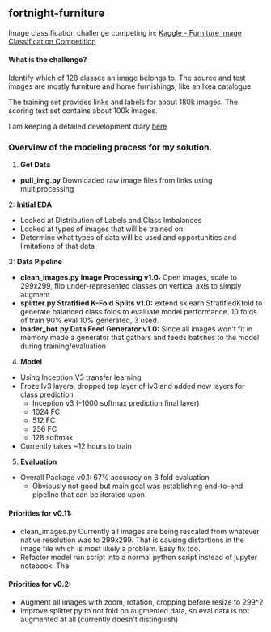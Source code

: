 ## fortnight-furniture

Image classification challenge competing in:
[Kaggle - Furniture Image Classification Competition](https://www.kaggle.com/c/imaterialist-challenge-furniture-2018)


#### What is the challenge?

Identify which of 128 classes an image belongs to.  The source and test images are mostly furniture and home furnishings, like an Ikea catalogue.

The training set provides links and labels for about 180k images. The scoring test set contains about 100k images.

I am keeping a detailed development diary [here](https://github.com/pixelatedbrian/fortnight-furniture/blob/master/dev_diary.md_)

### Overview of the modeling process for my solution.

1. **Get Data**
  * **pull_img.py** Downloaded raw image files from links using multiprocessing
  
2: **Initial EDA**
  * Looked at Distribution of Labels and Class Imbalances
  * Looked at types of images that will be trained on
  * Determine what types of data will be used and opportunities and limitations of that data
  
3: **Data Pipeline**
  * **clean_images.py Image Processing v1.0:** Open images, scale to 299x299, flip under-represented classes on vertical axis to simply augment
  * **splitter.py Stratified K-Fold Splits v1.0:** extend sklearn StratifiedKfold to generate balanced class folds to evaluate model performance. 10 folds of train 90% eval 10% generated, 3 used.
  * **loader_bot.py Data Feed Generator v1.0:** Since all images won't fit in memory made a generator that gathers and feeds batches to the model during training/evaluation
  
4. **Model**
  * Using Inception V3 transfer learning
  * Froze Iv3 layers, dropped top layer of Iv3 and added new layers for class prediction
    * Inception v3 (-1000 softmax prediction final layer)
    * 1024 FC
    * 512 FC
    * 256 FC
    * 128 softmax
   * Currently takes ~12 hours to train
    
5. **Evaluation**
  * Overall Package v0.1: 67% accuracy on 3 fold evaluation
    * Obviously not good but main goal was establishing end-to-end pipeline that can be iterated upon

#### Priorities for v0.11:
* clean_images.py Currently all images are being rescaled from whatever native resolution was to 299x299.  That is causing distortions in the image file which is most likely a problem. Easy fix too.
* Refactor model run script into a normal python script instead of jupyter notebook. The

#### Priorities for v0.2:
* Augment all images with zoom, rotation, cropping before resize to 299^2
* Improve splitter.py to not fold on augmented data, so eval data is not augmented at all (currently doesn't distinguish)
